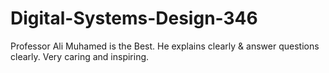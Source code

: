 # Digital-Systems-Design-346
Professor Ali Muhamed is the Best. He explains clearly &amp; answer questions clearly. Very caring and inspiring. 
